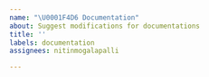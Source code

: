 ```yaml
---
name: "\U0001F4D6 Documentation"
about: Suggest modifications for documentations
title: ''
labels: documentation
assignees: nitinmogalapalli

---
```


<!-- ⚠️⚠️ Do Not Delete These Comments. ⚠️⚠️ -->
<!-- Read our Rules of Conduct: https://github.com/nitinmogalapalli/Custom-notepad/blob/master/.github/CODE_OF_CONDUCT.md -->
<!-- Please search existing issues to avoid creating duplicates. -->
<!--- Provide a general summary of your issue in the Title above -->

<!-- Describe the changes to the documentations you'd like. -->



<!-- Before submitting, click on the preview tab to check your work so far-->
